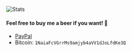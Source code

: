 ![Stats](https://github-readme-stats.vercel.app/api?username=raphaelquintao&layout=default&show_icons=true&hide_border=true&disable_animations=true&locale=en&bg_color=161B22&title_color=c9d1d9&text_color=c9d1d9&icon_color=fe428e&custom_title=Hi%20there!)


#### Feel free to buy me a beer if you want! :beer:
 - [PayPal](https://www.paypal.com/cgi-bin/webscr?cmd=_s-xclick&hosted_button_id=ZLHQD3GQ5YNR6&source=url)
 - Bitcoin: `1NaiaFcVGrrMs9amjyb4aVV1dJoLfdKe3Q`
